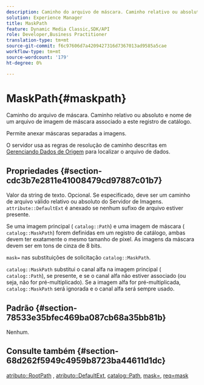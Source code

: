 ```yaml
---
description: Caminho do arquivo de máscara. Caminho relativo ou absoluto e nome de um arquivo de imagem de máscara associado a este registro de catálogo.
solution: Experience Manager
title: MaskPath
feature: Dynamic Media Classic,SDK/API
role: Developer,Business Practitioner
translation-type: tm+mt
source-git-commit: f6c97606d7a4209427316d7367013ad9585a5cae
workflow-type: tm+mt
source-wordcount: '179'
ht-degree: 0%

---
```



# MaskPath{#maskpath}

Caminho do arquivo de máscara. Caminho relativo ou absoluto e nome de um arquivo de imagem de máscara associado a este registro de catálogo.

Permite anexar máscaras separadas a imagens.

O servidor usa as regras de resolução de caminho descritas em [Gerenciando Dados de Origem](/help/aem-is-ir-api/is-api/image-serving-api-ref/c-configuration-and-administration/c-configuration-and-administration.md) para localizar o arquivo de dados.

## Propriedades {#section-cdc3b7e2811e41008479cd97887c01b7}

Valor da string de texto. Opcional. Se especificado, deve ser um caminho de arquivo válido relativo ou absoluto do Servidor de Imagens. `attribute::DefaultExt` é anexado se nenhum sufixo de arquivo estiver presente.

Se uma imagem principal ( `catalog::Path`) e uma imagem de máscara ( `catalog::MaskPath`) forem definidas em um registro de catálogo, ambas devem ter exatamente o mesmo tamanho de pixel. As imagens da máscara devem ser em tons de cinza de 8 bits.

`mask=` nas substituições de solicitação  `catalog::MaskPath`.

`catalog::MaskPath` substitui o canal alfa na imagem principal (  `catalog::Path`), se presente, e se o canal alfa não estiver associado (ou seja, não for pré-multiplicado). Se a imagem alfa for pré-multiplicada, `catalog::MaskPath` será ignorada e o canal alfa será sempre usado.

## Padrão {#section-78533e35bfec469ba087cb68a35bb81b}

Nenhum.

## Consulte também {#section-68d262f5949c4959b8723ba44611d1dc}

[atributo::RootPath](/help/aem-is-ir-api/is-api/image-catalog/image-serving-api-ref/c-image-catalog-reference/c-attributes-reference/r-rootpath.md) ,  [atributo::DefaultExt](/help/aem-is-ir-api/is-api/image-catalog/image-serving-api-ref/c-image-catalog-reference/c-attributes-reference/r-defaultext.md),  [catalog::Path](../../../../../../is-api/image-catalog/image-serving-api-ref/c-image-catalog-reference/c-image-svg-data-reference/c-image-data-reference/r-path-cat.md#reference-306afcaff172440ca81b85da8d78213c),  [mask=](/help/aem-is-ir-api/is-api/http-ref/image-serving-api-ref/c-http-protocol-reference/c-command-reference/r-mask.md),  [req=mask](/help/aem-is-ir-api/is-api/http-ref/image-serving-api-ref/c-http-protocol-reference/c-command-reference/r-req/r-req.md)
